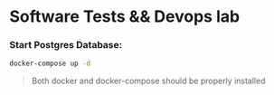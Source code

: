 # Software Tests && Devops lab

### Start Postgres Database:

```bash
docker-compose up -d
```

> Both docker and docker-compose should be properly installed
